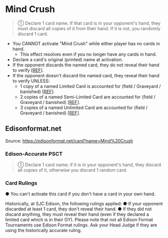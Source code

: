 # Mind Crush

> ① Declare 1 card name. If that card is in your opponent's hand, they must discard all copies of it from their hand. If it is not, you randomly discard 1 card.

*   You CANNOT activate "Mind Crush" while either player has no cards in hand.
    *   This effect resolves even if you no longer have any cards in hand.
*   Declare a card's original (printed) name at activation.
*   If the opponent discards the named card, they do not reveal their hand to verify \[[REF](https://www.pojo.biz/board/showthread.php?t=822229)\].
*   If the opponent doesn't discard the named card, they reveal their hand to verify UNLESS:
    *   1 copy of a named Limited Card is accounted for (field / Graveyard / banished) \[[REF](https://www.pojo.biz/board/showthread.php?t=822229)\].
    *   2 copies of a named Semi-Limited Card are accounted for (field / Graveyard / banished) \[[REF](https://www.pojo.biz/board/showthread.php?t=822229)\].
    *   3 copies of a named Unlimited Card are accounted for (field / Graveyard / banished) \[[REF](https://www.pojo.biz/board/showthread.php?t=822229)\].

## Edisonformat.net

Source: https://edisonformat.net/card?name=Mind%20Crush

### Edison-Accurate PSCT

> ① Declare 1 card name; if it is in your opponent's hand, they discard all copies of it, otherwise you discard 1 random card.

### Card Rulings

● You can't activate this card if you don't have a card in your own hand.

Historically, at SJC Edison, the following rulings applied:
● If your opponent discarded at least 1 card, they don't reveal their hand.
● If they did not discard anything, they must reveal their hand (even if they declared a limited card which is in their GY).
Please note that not all Edison Format Tournaments use Edison Format rulings.
Ask your Head Judge if they are using the historically accurate ruling.
            
